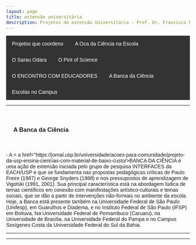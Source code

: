 ```yaml
---
layout: page
title: extensão universitária
description: Projetos de extensão Universitária - Prof. Dr. Francisco Nascimento
---
```

<html lang="pt-BR">
<head>
    <meta charset="UTF-8">
    <meta name="viewport" content="width=device-width, initial-scale=1.0">
    <title>Menu de Navegação</title>
    <style>
        body {
            font-family: Arial, sans-serif;
        }
        .menu {
            background-color: #333;
            overflow: hidden;
        }
        .menu a {
            float: left;
            display: block;
            color: white;
            text-align: center;
            padding: 14px 16px;
            text-decoration: none;
        }
        .menu a:hover {
            background-color: #ddd;
            color: black;
        }
        .content {
            padding: 20px;
        }
    </style>
</head>
<body>

<div class="menu">
    <a href="#projetos">Projetos que coordeno</a>
    <a href="#oca">A Oca da Ciência na Escola</a>
    <a href="#sarau">O Sarau Odara</a>    
    <a href="#pint">O Pint of Science</a>
    <a href="#encontro">O ENCONTRO COM EDUCADORES</a>
    <a href="#banca">A Banca da Ciência</a>
    <a href="#escola">Escolas no Campus</a>
</div>

<p>
<p>

---

<div class="content">
    <h3 id="banca">A Banca da Ciência</h3>
  </div>

<p>
- A < a href="https://jornal.usp.br/universidade/acoes-para-comunidade/projeto-da-usp-ensina-ciencias-com-material-de-baixo-custo/>BANCA DA CIÊNCIA</a> é uma ação de extensão iniciada pelo grupo de pesquisa INTERFACES da EACH/USP e que se fundamenta nas propostas pedagógicas críticas de Paulo Freire (1987) e George Snyders (1988) e nos pressupostos de aprendizagem de Vigotski (1991, 2001).
Sua principal característica está na abordagem lúdica de temas científicos em conexão com manifestações artístico-culturais e temas sociais, que se dão a partir de intervenções não-formais no ambiente da escola. Hoje, a Banca está presente também na Universidade Federal de São Paulo (Unifesp), em Guarulhos e Diadema, e no Instituto Federal de São Paulo (IFSP) em Boituva, Na Universidade Federal de Pernambuco (Caruaru), na Universidade de Brasília, na Universidade Federal do Pampa e no Campus Sosígenes Costa da Universidade Federal do Sul da Bahia.

---
---
